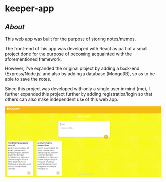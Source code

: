 # **keeper-app**

## *About*
This web app was built for the purpose of storing notes/memos.

The front-end of this app was developed with React as part of a small project done for the purpose
  of becoming acquainted with the aforementioned framework.
  
However, I've expanded the original project by adding a back-end (Express/Node.js) and also by adding 
  a database (MongoDB), so as to be able to save the notes.
  
 Since this project was developed with only a single user in mind (me), I further expanded this
  project further by adding registration/login so that others can also make independent use of this
  web app.
  
  ![Front-end](./images/notes_screen_s.png)

